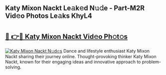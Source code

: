 ## Katy Mixon Nackt Le𝚊k𝚎d N𝚞𝚍e - Part-M2R Vid𝚎o Photos Le𝚊ks KhyL4

# <h2><a href="http://fb7h73.evod.top/?m=Katy+Mixon+Nackt">🔗 👉🔴 Katy Mixon Nackt Vid𝚎o Ph𝚘t𝚘s</a></h2>

[![Katy Mixon Nackt N𝚞d𝚎s](https://i.imgur.com/8V9OHl7.gif)](http://fb7h73.evod.top/?m=Katy+Mixon+Nackt)
Dance and lifestyle enthusiast Katy Mixon Nackt sharing their journey online. Thought-provoking thinker Katy Mixon Nackt, known for their engaging ideas and innovative approach to problem-solving. 
